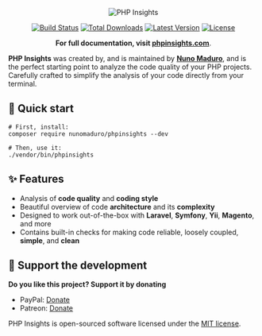 <p align="center">

  <img alt="PHP Insights" src="https://raw.githubusercontent.com/nunomaduro/phpinsights/master/docs/banner.png" >

  <p align="center">
    <a href="https://travis-ci.org/nunomaduro/phpinsights"><img src="https://img.shields.io/travis/nunomaduro/phpinsights/master.svg" alt="Build Status"></a>
    <a href="https://packagist.org/packages/nunomaduro/phpinsights"><img src="https://poser.pugx.org/nunomaduro/phpinsights/d/total.svg" alt="Total Downloads"></a>
    <a href="https://packagist.org/packages/nunomaduro/phpinsights"><img src="https://poser.pugx.org/nunomaduro/phpinsights/v/stable.svg" alt="Latest Version"></a>
    <a href="https://packagist.org/packages/nunomaduro/phpinsights"><img src="https://poser.pugx.org/nunomaduro/phpinsights/license.svg" alt="License"></a>
  </p>
  <p align="center">
    <strong>For full documentation, visit <a href="https://phpinsights.com">phpinsights.com</a></strong>.
  </p>
</p>


**PHP Insights** was created by, and is maintained by **[Nuno Maduro](https://github.com/nunomaduro)**, and is the perfect starting point to analyze the code quality of your PHP projects.
Carefully crafted to simplify the analysis of your code directly from your terminal.

## 🚀 Quick start

```
# First, install:
composer require nunomaduro/phpinsights --dev

# Then, use it:
./vendor/bin/phpinsights
```

## ✨ Features

- Analysis of **code quality** and **coding style**
- Beautiful overview of code **architecture** and its **complexity**
- Designed to work out-of-the-box with **Laravel**, **Symfony**, **Yii**, **Magento**, and more
- Contains built-in checks for making code reliable, loosely coupled, **simple**, and **clean**

## 💖 Support the development
**Do you like this project? Support it by donating**

- PayPal: [Donate](https://www.paypal.com/cgi-bin/webscr?cmd=_s-xclick&hosted_button_id=66BYDWAT92N6L)
- Patreon: [Donate](https://www.patreon.com/nunomaduro)

PHP Insights is open-sourced software licensed under the [MIT license](LICENSE.md).
